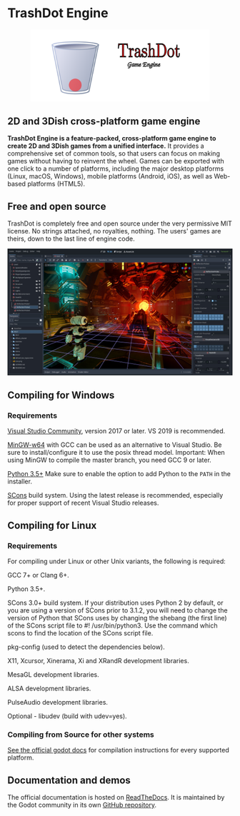 # TrashDot Engine

<p align="center">
  <a href="https://github.com/Pol1sher/TrashDot">
    <img src="logo_outlined.svg" width="400">
  </a>
</p>

## 2D and 3Dish cross-platform game engine

**TrashDot Engine is a feature-packed, cross-platform
game engine to create 2D and 3Dish games from a unified interface.** It provides a
comprehensive set of common tools, so that users can focus on making games
without having to reinvent the wheel. Games can be exported with one click to a
number of platforms, including the major desktop platforms (Linux, macOS,
Windows), mobile platforms (Android, iOS), as well as Web-based platforms
(HTML5).

## Free and open source
TrashDot is completely free and open source under the very permissive MIT license.
No strings attached, no royalties, nothing. The users' games are theirs, down
to the last line of engine code.

![Screenshot of a 3D scene in the Godot Engine editor](https://raw.githubusercontent.com/godotengine/godot-design/master/screenshots/editor_tps_demo_1920x1080.jpg)

## Compiling for Windows

### Requirements

[Visual Studio Community](https://www.visualstudio.com/vs/community/), version 2017 or later. VS 2019 is recommended.

[MinGW-w64](http://mingw-w64.org/) with GCC can be used as an alternative to Visual Studio. Be sure to install/configure it to use the posix thread model. Important: When using MinGW to compile the master branch, you need GCC 9 or later.

[Python 3.5+](https://www.python.org/downloads/windows/) Make sure to enable the option to add Python to the ``PATH`` in the installer.

[SCons](https://www.scons.org/) build system. Using the latest release is recommended, especially for proper support of recent Visual Studio releases.

## Compiling for Linux

### Requirements
For compiling under Linux or other Unix variants, the following is required:


GCC 7+ or Clang 6+.

Python 3.5+.

SCons 3.0+ build system. If your distribution uses Python 2 by default, or you are using a version of SCons prior to 3.1.2, you will need to change the version of Python that SCons uses by changing the shebang (the first line) of the SCons script file to #! /usr/bin/python3. Use the command which scons to find the location of the SCons script file.

pkg-config (used to detect the dependencies below).

X11, Xcursor, Xinerama, Xi and XRandR development libraries.

MesaGL development libraries.

ALSA development libraries.

PulseAudio development libraries.

Optional - libudev (build with udev=yes).


### Compiling from Source for other systems

[See the official godot docs](https://docs.godotengine.org/en/latest/development/compiling/)
for compilation instructions for every supported platform.

## Documentation and demos

The official documentation is hosted on [ReadTheDocs](https://docs.godotengine.org).
It is maintained by the Godot community in its own [GitHub repository](https://github.com/godotengine/godot-docs).
